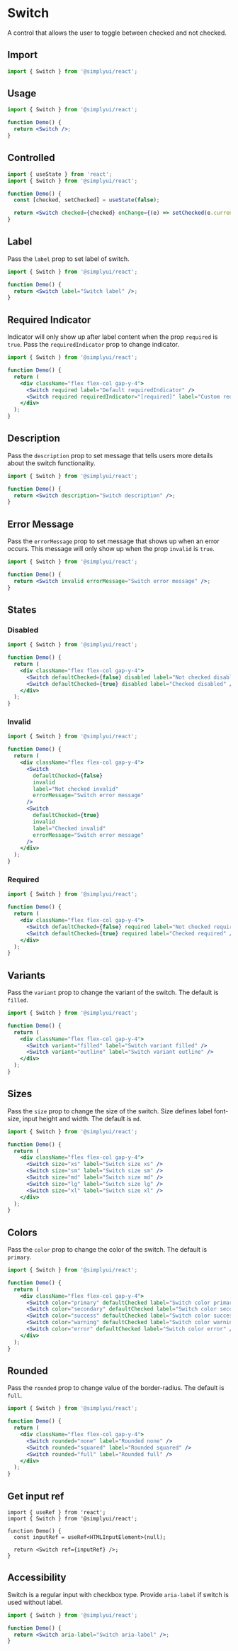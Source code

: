 # Switch

A control that allows the user to toggle between checked and not checked.

## Import

```jsx
import { Switch } from '@simplyui/react';
```

## Usage

```jsx
import { Switch } from '@simplyui/react';

function Demo() {
  return <Switch />;
}
```

## Controlled

```jsx
import { useState } from 'react';
import { Switch } from '@simplyui/react';

function Demo() {
  const [checked, setChecked] = useState(false);

  return <Switch checked={checked} onChange={(e) => setChecked(e.currentTarget.checked)} />;
}
```

## Label

Pass the `label` prop to set label of switch.

```jsx
import { Switch } from '@simplyui/react';

function Demo() {
  return <Switch label="Switch label" />;
}
```

## Required Indicator

Indicator will only show up after label content when the prop `required` is `true`. Pass the `requiredIndicator` prop to change indicator.

```jsx
import { Switch } from '@simplyui/react';

function Demo() {
  return (
    <div className="flex flex-col gap-y-4">
      <Switch required label="Default requiredIndicator" />
      <Switch required requiredIndicator="[required]" label="Custom requiredIndicator" />
    </div>
  );
}
```

## Description

Pass the `description` prop to set message that tells users more details about the switch functionality.

```jsx
import { Switch } from '@simplyui/react';

function Demo() {
  return <Switch description="Switch description" />;
}
```

## Error Message

Pass the `errorMessage` prop to set message that shows up when an error occurs. This message will only show up when the prop `invalid` is `true`.

```jsx
import { Switch } from '@simplyui/react';

function Demo() {
  return <Switch invalid errorMessage="Switch error message" />;
}
```

## States

### Disabled

```jsx
import { Switch } from '@simplyui/react';

function Demo() {
  return (
    <div className="flex flex-col gap-y-4">
      <Switch defaultChecked={false} disabled label="Not checked disabled" />
      <Switch defaultChecked={true} disabled label="Checked disabled" />
    </div>
  );
}
```

### Invalid

```jsx
import { Switch } from '@simplyui/react';

function Demo() {
  return (
    <div className="flex flex-col gap-y-4">
      <Switch
        defaultChecked={false}
        invalid
        label="Not checked invalid"
        errorMessage="Switch error message"
      />
      <Switch
        defaultChecked={true}
        invalid
        label="Checked invalid"
        errorMessage="Switch error message"
      />
    </div>
  );
}
```

### Required

```jsx
import { Switch } from '@simplyui/react';

function Demo() {
  return (
    <div className="flex flex-col gap-y-4">
      <Switch defaultChecked={false} required label="Not checked required" />
      <Switch defaultChecked={true} required label="Checked required" />
    </div>
  );
}
```

## Variants

Pass the `variant` prop to change the variant of the switch. The default is `filled`.

```jsx
import { Switch } from '@simplyui/react';

function Demo() {
  return (
    <div className="flex flex-col gap-y-4">
      <Switch variant="filled" label="Switch variant filled" />
      <Switch variant="outline" label="Switch variant outline" />
    </div>
  );
}
```

## Sizes

Pass the `size` prop to change the size of the switch. Size defines label font-size, input height and width. The default is `md`.

```jsx
import { Switch } from '@simplyui/react';

function Demo() {
  return (
    <div className="flex flex-col gap-y-4">
      <Switch size="xs" label="Switch size xs" />
      <Switch size="sm" label="Switch size sm" />
      <Switch size="md" label="Switch size md" />
      <Switch size="lg" label="Switch size lg" />
      <Switch size="xl" label="Switch size xl" />
    </div>
  );
}
```

## Colors

Pass the `color` prop to change the color of the switch. The default is `primary`.

```jsx
import { Switch } from '@simplyui/react';

function Demo() {
  return (
    <div className="flex flex-col gap-y-4">
      <Switch color="primary" defaultChecked label="Switch color primary" />
      <Switch color="secondary" defaultChecked label="Switch color secondary" />
      <Switch color="success" defaultChecked label="Switch color success" />
      <Switch color="warning" defaultChecked label="Switch color warning" />
      <Switch color="error" defaultChecked label="Switch color error" />
    </div>
  );
}
```

## Rounded

Pass the `rounded` prop to change value of the border-radius. The default is `full`.

```jsx
import { Switch } from '@simplyui/react';

function Demo() {
  return (
    <div className="flex flex-col gap-y-4">
      <Switch rounded="none" label="Rounded none" />
      <Switch rounded="squared" label="Rounded squared" />
      <Switch rounded="full" label="Rounded full" />
    </div>
  );
}
```

## Get input ref

```tsx
import { useRef } from 'react';
import { Switch } from '@simplyui/react';

function Demo() {
  const inputRef = useRef<HTMLInputElement>(null);

  return <Switch ref={inputRef} />;
}
```

## Accessibility

Switch is a regular input with checkbox type. Provide `aria-label` if switch is used without label.

```jsx
import { Switch } from '@simplyui/react';

function Demo() {
  return <Switch aria-label="Switch aria-label" />;
}
```
